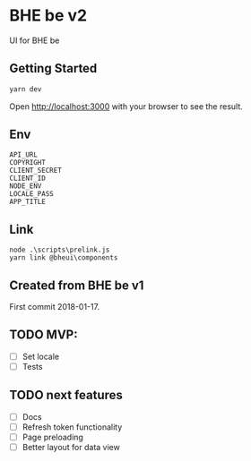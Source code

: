 # BHE be v2

UI for BHE be

## Getting Started

```bash
yarn dev
```

Open [http://localhost:3000](http://localhost:3000) with your browser to see the result.

## Env

```
API_URL
COPYRIGHT
CLIENT_SECRET
CLIENT_ID
NODE_ENV
LOCALE_PASS
APP_TITLE
```

## Link

```
node .\scripts\prelink.js
yarn link @bheui\components
```

## Created from BHE be v1

First commit 2018-01-17.

## TODO MVP:

- [ ] Set locale
- [ ] Tests

## TODO next features

- [ ] Docs
- [ ] Refresh token functionality
- [ ] Page preloading
- [ ] Better layout for data view
